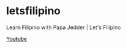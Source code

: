 # letsfilipino
Learn Filipino with Papa Jedder | Let's Filipino

[Youtube](https://www.youtube.com/channel/UCd2GYeVAsuDE-qUdxtUEs8A)
